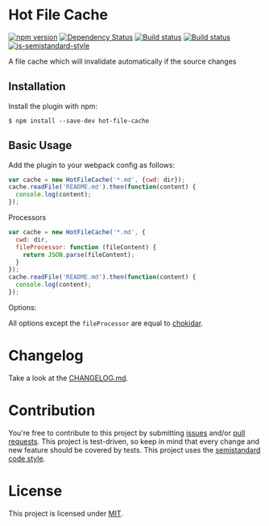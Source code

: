 Hot File Cache
========================================
[![npm version](https://badge.fury.io/js/hot-file-cache.svg)](http://badge.fury.io/js/hot-file-cache) [![Dependency Status](https://david-dm.org/jantimon/hot-file-cache.svg)](https://david-dm.org/jantimon/hot-file-cache) [![Build status](https://travis-ci.org/jantimon/hot-file-cache.svg)](https://travis-ci.org/jantimon/hot-file-cache) [![Build status](https://ci.appveyor.com/api/projects/status/u0798wdxt4qho7xq/branch/master?svg=true)](https://ci.appveyor.com/project/jantimon/hot-file-cache/branch/master)
 [![js-semistandard-style](https://img.shields.io/badge/code%20style-semistandard-brightgreen.svg?style=flat-square)](https://github.com/Flet/semistandard)

A file cache which will invalidate automatically if the source changes

Installation
------------

Install the plugin with npm:
```shell
$ npm install --save-dev hot-file-cache
```

Basic Usage
-----------
Add the plugin to your webpack config as follows:

```javascript
var cache = new HotFileCache('*.md', {cwd: dir});
cache.readFile('README.md').then(function(content) {
  console.log(content);
});
```

Processors


```javascript
var cache = new HotFileCache('*.md', {
  cwd: dir,
  fileProcessor: function (fileContent) {
    return JSON.parse(fileContent);
  }
});
cache.readFile('README.md').then(function(content) {
  console.log(content);
});
```

Options:

All options except the `fileProcessor` are equal to [chokidar](https://github.com/paulmillr/chokidar#getting-started).


# Changelog

Take a look at the  [CHANGELOG.md](https://github.com/jantimon/hot-file-cache/tree/master/CHANGELOG.md).


# Contribution

You're free to contribute to this project by submitting [issues](https://github.com/jantimon/hot-file-cache/issues) and/or [pull requests](https://github.com/jantimon/hot-file-cache/pulls). This project is test-driven, so keep in mind that every change and new feature should be covered by tests.
This project uses the [semistandard code style](https://github.com/Flet/semistandard).

# License

This project is licensed under [MIT](https://github.com/jantimon/hot-file-cache/blob/master/LICENSE).